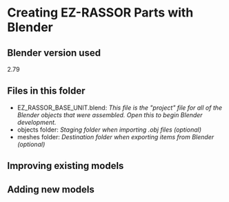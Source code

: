 # Creating EZ-RASSOR Parts with Blender

## Blender version used
2.79

## Files in this folder
- EZ_RASSOR_BASE_UNIT.blend: *This file is the "project" file for all of the Blender objects that were assembled. Open this to begin Blender development.*
- objects folder: *Staging folder when importing .obj files (optional)*
- meshes folder: *Destination folder when exporting items from Blender (optional)*

## Improving existing models

## Adding new models
